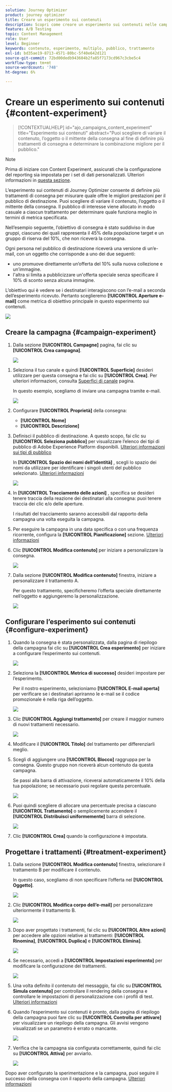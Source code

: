 ```yaml
---
solution: Journey Optimizer
product: journey optimizer
title: Creare un esperimento sui contenuti
description: Scopri come creare un esperimento sui contenuti nelle campagne
feature: A/B Testing
topic: Content Management
role: User
level: Beginner
keywords: contenuto, esperimento, multiplo, pubblico, trattamento
exl-id: bd35ae19-8713-4571-80bc-5f40e642d121
source-git-commit: 72bd00dedb943604b2fa85f7173cd967c3cbe5c4
workflow-type: tm+mt
source-wordcount: '748'
ht-degree: 6%

---
```


# Creare un esperimento sui contenuti {#content-experiment}

>[!CONTEXTUALHELP]
>id="ajo_campaigns_content_experiment"
>title="Esperimento sui contenuti"
>abstract="Puoi scegliere di variare il contenuto, l’oggetto o il mittente della consegna al fine di definire più trattamenti di consegna e determinare la combinazione migliore per il pubblico."

>[!NOTE]
>
>Prima di iniziare con Content Experiment, assicurati che la configurazione del reporting sia impostata per i set di dati personalizzati. Ulteriori informazioni in [questa sezione](reporting-configuration.md).

L’esperimento sui contenuti di Journey Optimizer consente di definire più trattamenti di consegna per misurare quale offre le migliori prestazioni per il pubblico di destinazione. Puoi scegliere di variare il contenuto, l’oggetto o il mittente della consegna. Il pubblico di interesse viene allocato in modo casuale a ciascun trattamento per determinare quale funziona meglio in termini di metrica specificata.

Nell’esempio seguente, l’obiettivo di consegna è stato suddiviso in due gruppi, ciascuno dei quali rappresenta il 45% della popolazione target e un gruppo di riserva del 10%, che non riceverà la consegna.

Ogni persona nel pubblico di destinazione riceverà una versione di un’e-mail, con un oggetto che corrisponde a uno dei due seguenti:

* uno promuove direttamente un’offerta del 10% sulla nuova collezione e un’immagine.
* l&#39;altra si limita a pubblicizzare un&#39;offerta speciale senza specificare il 10% di sconto senza alcuna immagine.

L’obiettivo qui è vedere se i destinatari interagiscono con l’e-mail a seconda dell’esperimento ricevuto. Pertanto sceglieremo **[!UICONTROL Aperture e-mail]** come metrica di obiettivo principale in questo esperimento sui contenuti.

![](assets/content_experiment.png)

## Creare la campagna {#campaign-experiment}

1. Dalla sezione **[!UICONTROL Campagne]** pagina, fai clic su **[!UICONTROL Crea campagna]**.

   ![](assets/content_experiment_1.png)

<!--
1. In the **[!UICONTROL Properties]** section, choose your **[!UICONTROL Campaign type]**:

    * **[!UICONTROL Scheduled]**: designed to send marketing messages and can be executed immediately or at a specified date.

    * **[!UICONTROL API-Triggered]**: designed to send transactional messages, such as password reset notifications or cart abandonment reminders. 
    
        To execute an API-triggered campaign, you will need to make an API call. [Learn more](api-triggered-campaigns.md)
-->
1. Seleziona il tuo canale e quindi **[!UICONTROL Superficie]** desideri utilizzare per questa consegna e fai clic su **[!UICONTROL Crea]**. Per ulteriori informazioni, consulta [Superfici di canale](../configuration/channel-surfaces.md) pagina.

   In questo esempio, scegliamo di inviare una campagna tramite e-mail.

   ![](assets/content_experiment_2.png)

1. Configurare **[!UICONTROL Proprietà]** della consegna:
   * **[!UICONTROL Nome]**
   * **[!UICONTROL Descrizione]**

1. Definisci il pubblico di destinazione. A questo scopo, fai clic su **[!UICONTROL Seleziona pubblico]** per visualizzare l’elenco dei tipi di pubblico di Adobe Experience Platform disponibili. [Ulteriori informazioni sui tipi di pubblico](../audience/about-audiences.md)

   In **[!UICONTROL Spazio dei nomi dell’identità]** , scegli lo spazio dei nomi da utilizzare per identificare i singoli utenti del pubblico selezionato. [Ulteriori informazioni](get-started-experiment.md#content-experiment-work)

   ![](assets/content_experiment_16.png)

1. In **[!UICONTROL Tracciamento delle azioni]** , specifica se desideri tenere traccia della reazione dei destinatari alla consegna: puoi tenere traccia dei clic e/o delle aperture.

   I risultati del tracciamento saranno accessibili dal rapporto della campagna una volta eseguita la campagna.

1. Per eseguire la campagna in una data specifica o con una frequenza ricorrente, configura la **[!UICONTROL Pianificazione]** sezione. [Ulteriori informazioni](create-campaign.md)

1. Clic **[!UICONTROL Modifica contenuto]** per iniziare a personalizzare la consegna.

   ![](assets/content_experiment_17.png)

1. Dalla sezione **[!UICONTROL Modifica contenuto]** finestra, iniziare a personalizzare il trattamento A.

   Per questo trattamento, specificheremo l’offerta speciale direttamente nell’oggetto e aggiungeremo la personalizzazione.

   ![](assets/content_experiment_5.png)

## Configurare l’esperimento sui contenuti {#configure-experiment}

1. Quando la consegna è stata personalizzata, dalla pagina di riepilogo della campagna fai clic su **[!UICONTROL Crea esperimento]** per iniziare a configurare l’esperimento sui contenuti.

   ![](assets/content_experiment_3.png)

1. Seleziona la **[!UICONTROL Metrica di successo]** desideri impostare per l’esperimento.

   Per il nostro esperimento, selezioniamo **[!UICONTROL E-mail aperta]** per verificare se i destinatari apriranno le e-mail se il codice promozionale è nella riga dell’oggetto.

   ![](assets/content_experiment_11.png)

1. Clic **[!UICONTROL Aggiungi trattamento]** per creare il maggior numero di nuovi trattamenti necessario.

   ![](assets/content_experiment_8.png)

1. Modificare il **[!UICONTROL Titolo]** del trattamento per differenziarli meglio.

1. Scegli di aggiungere una **[!UICONTROL Blocco]** raggruppa per la consegna. Questo gruppo non riceverà alcun contenuto da questa campagna.

   Se passi alla barra di attivazione, riceverai automaticamente il 10% della tua popolazione; se necessario puoi regolare questa percentuale.

   ![](assets/content_experiment_12.png)

1. Puoi quindi scegliere di allocare una percentuale precisa a ciascuno **[!UICONTROL Trattamento]** o semplicemente accendere il **[!UICONTROL Distribuisci uniformemente]** barra di selezione.

   ![](assets/content_experiment_13.png)

1. Clic **[!UICONTROL Crea]** quando la configurazione è impostata.

## Progettare i trattamenti {#treatment-experiment}

1. Dalla sezione **[!UICONTROL Modifica contenuto]** finestra, selezionare il trattamento B per modificare il contenuto.

   In questo caso, scegliamo di non specificare l’offerta nel **[!UICONTROL Oggetto]**.

   ![](assets/content_experiment_18.png)

1. Clic **[!UICONTROL Modifica corpo dell’e-mail]** per personalizzare ulteriormente il trattamento B.

   ![](assets/content_experiment_9.png)

1. Dopo aver progettato i trattamenti, fai clic su **[!UICONTROL Altre azioni]** per accedere alle opzioni relative ai trattamenti: **[!UICONTROL Rinomina]**, **[!UICONTROL Duplica]** e **[!UICONTROL Elimina]**.

   ![](assets/content_experiment_7.png)

1. Se necessario, accedi a **[!UICONTROL Impostazioni esperimento]** per modificare la configurazione dei trattamenti.

   ![](assets/content_experiment_19.png)

1. Una volta definito il contenuto del messaggio, fai clic su **[!UICONTROL Simula contenuto]** per controllare il rendering della consegna e controllare le impostazioni di personalizzazione con i profili di test. [Ulteriori informazioni](../email/preview.md)

1. Quando l’esperimento sui contenuti è pronto, dalla pagina di riepilogo della campagna puoi fare clic su **[!UICONTROL Controlla per attivare]** per visualizzare un riepilogo della campagna. Gli avvisi vengono visualizzati se un parametro è errato o mancante.

   ![](assets/content_experiment_15.png)

1. Verifica che la campagna sia configurata correttamente, quindi fai clic su **[!UICONTROL Attiva]** per avviarlo.

   ![](assets/content_experiment_14.png)

Dopo aver configurato la sperimentazione e la campagna, puoi seguire il successo della consegna con il rapporto della campagna. [Ulteriori informazioni](../reports/campaign-global-report.md#experimentation-report)
